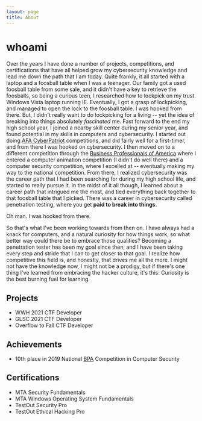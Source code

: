 ```yaml
---
layout: page
title: About
---
```


# whoami
Over the years I have done a number of projects, competitions, and certifications that have all helped grow my cybersecurity knowledge and lead me down the path that I am today. Quite frankly, it all started with a laptop and a foosball table when I was a teenager. Our family got a used foosball table from some sale, and it didn't have a key to retrieve the foosballs, so being a curious teen, I researched how to lockpick on my trust Windows Vista laptop running IE. Eventually, I got a grasp of lockpicking, and managed to open the lock to the foosball table. I was hooked from there. But, I didn't really want to do lockpicking for a living -- yet the idea of breaking into things absolutely *fascinated* me. Fast forward to the end my high school year, I joined a nearby skill center during my senior year, and found potential in my skills in computers and cybersecurity. I started out doing [AFA CyberPatriot](https://www.uscyberpatriot.org/) competitions, and did fairly well for a first-timer, and from there I was hooked on cybersecurity. I then moved on to a different competition through the [Business Professionals of America](https://bpa.org/) where I entered a computer animation competition (I didn't do well there) and a computer security competition, where I excelled at -- eventually making my way to the national competition. From there, I realized cybersecurity was the career path that I had been searching for during my high school life, and started to really pursue it. In the midst of it all though, I learned about a career path that intrigued me the most, and tied everything back together to that foosball table that I picked. There was a career in cybersecurity called penetration testing, where you get **paid to break into things**. 

Oh man. I was hooked from there.

So that's what I've been working towards from then on. I have always had a knack for computers, and a natural curiosity for how things work, so what better way could there be to embrace those qualities? Becoming a penetration tester has been my goal since then, and I have been taking every step and stride that I can to get closer to that goal. I realize how competitive this field is, and honestly, that drives me all the more. I might not have the knowledge now, I might not be a prodigy, but if there's one thing I've learned from embracing the hacker culture, it's this:
Curiosity is the best burning fuel for learning. 

## Projects
- WWH 2021 CTF Developer
- GLSC 2021 CTF Developer
- Overflow to Fall CTF Developer

## Achievements
- 10th place in 2019 National [BPA](https://bpa.org/) Competition in Computer Security

## Certifications
- MTA Security Fundamentals
- MTA Windows Operating System Fundamentals
- TestOut Security Pro
- TestOut Ethical Hacking Pro
